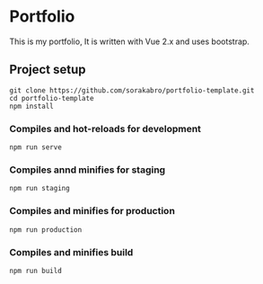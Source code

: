 # Portfolio

This is my portfolio, It is written with Vue 2.x and uses bootstrap.

## Project setup
```
git clone https://github.com/sorakabro/portfolio-template.git
cd portfolio-template
npm install
```

### Compiles and hot-reloads for development
```
npm run serve
```

### Compiles annd minifies for staging
```
npm run staging
```

### Compiles and minifies  for production
```
npm run production
```

### Compiles and minifies build
```
npm run build
```
